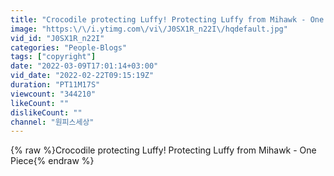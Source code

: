 ```yaml
---
title: "Crocodile protecting Luffy! Protecting Luffy from Mihawk - One Piece"
image: "https:\/\/i.ytimg.com\/vi\/J0SX1R_n22I\/hqdefault.jpg"
vid_id: "J0SX1R_n22I"
categories: "People-Blogs"
tags: ["copyright"]
date: "2022-03-09T17:01:14+03:00"
vid_date: "2022-02-22T09:15:19Z"
duration: "PT11M17S"
viewcount: "344210"
likeCount: ""
dislikeCount: ""
channel: "원피스세상"
---
```

{% raw %}Crocodile protecting Luffy! Protecting Luffy from Mihawk - One Piece{% endraw %}
